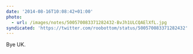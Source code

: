 ```yaml
---
date: '2014-08-16T10:08:42+01:00'
photo:
  - url: /images/notes/500570083371282432-BvJh1ULCQAElXfL.jpg
syndicated: 'https://twitter.com/roobottom/status/500570083371282432'
---
```

Bye UK. 
